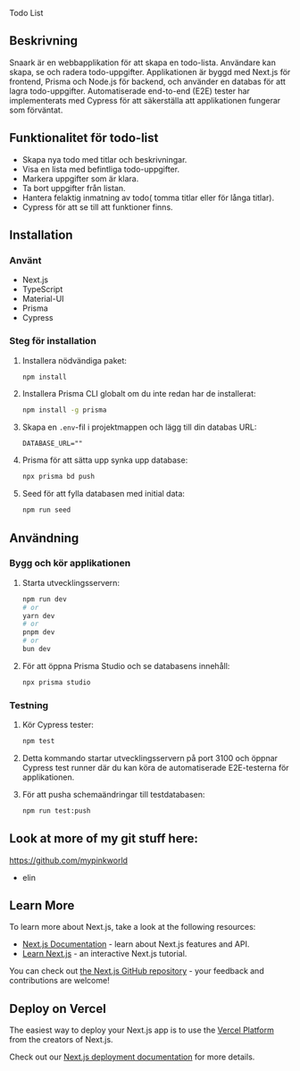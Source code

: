 Todo List

## Beskrivning
Snaark är en webbapplikation för att skapa en todo-lista. Användare kan skapa, se och radera todo-uppgifter. Applikationen är byggd med Next.js för frontend, Prisma och Node.js för backend, och använder en databas för att lagra todo-uppgifter. Automatiserade end-to-end (E2E) tester har implementerats med Cypress för att säkerställa att applikationen fungerar som förväntat.

## Funktionalitet för todo-list
- Skapa nya todo med titlar och beskrivningar.
- Visa en lista med befintliga todo-uppgifter.
- Markera uppgifter som är klara.
- Ta bort uppgifter från listan.
- Hantera felaktig inmatning av todo( tomma titlar eller för långa titlar).
- Cypress för att se till att funktioner finns.

## Installation

### Använt 

- Next.js
- TypeScript
- Material-UI
- Prisma
- Cypress

### Steg för installation

1. Installera nödvändiga paket:
    ```bash
    npm install
    ```

2. Installera Prisma CLI globalt om du inte redan har de installerat:
    ```bash
    npm install -g prisma
    ```

3. Skapa en `.env`-fil i projektmappen och lägg till din databas URL:
    ```env
    DATABASE_URL=""
    ```

4. Prisma för att sätta upp synka upp database:
    ```bash
    npx prisma bd push
    ```

5. Seed för att fylla databasen med initial data:
    ```bash
    npm run seed
    ```

## Användning

### Bygg och kör applikationen

1. Starta utvecklingsservern:
    ```bash
    npm run dev
    # or
    yarn dev
    # or
    pnpm dev
    # or
    bun dev
    ```

2. För att öppna Prisma Studio och se databasens innehåll:
    ```bash
    npx prisma studio
    ```

### Testning

1. Kör Cypress tester:
    ```bash
    npm test
    ```

2. Detta kommando startar utvecklingsservern på port 3100 och öppnar Cypress test runner där du kan köra de automatiserade E2E-testerna för applikationen.

3. För att pusha schemaändringar till testdatabasen:
    ```bash
    npm run test:push

## Look at more of my git stuff here:
https://github.com/mypinkworld
- elin

## Learn More

To learn more about Next.js, take a look at the following resources:

- [Next.js Documentation](https://nextjs.org/docs) - learn about Next.js features and API.
- [Learn Next.js](https://nextjs.org/learn) - an interactive Next.js tutorial.

You can check out [the Next.js GitHub repository](https://github.com/vercel/next.js/) - your feedback and contributions are welcome!

## Deploy on Vercel

The easiest way to deploy your Next.js app is to use the [Vercel Platform](https://vercel.com/new?utm_medium=default-template&filter=next.js&utm_source=create-next-app&utm_campaign=create-next-app-readme) from the creators of Next.js.

Check out our [Next.js deployment documentation](https://nextjs.org/docs/deployment) for more details.